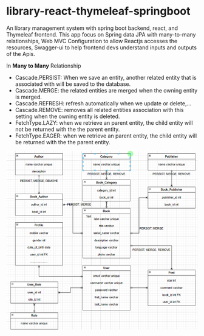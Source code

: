 # library-react-thymeleaf-springboot
An library management system with spring boot backend, react, and Thymeleaf frontend. This app focus on Spring data JPA with many-to-many relationships, Web MVC Configuration to allow Reactjs accesses the resources, Swagger-ui to help frontend devs understand inputs and outputs of the Apis.

In **Many to Many** Relationship
- Cascade.PERSIST: When we save an entity, another related entity that is associated with will be saved to the database.
- Cascade.MERGE: the related entities are merged when the owning entity is merged.
- Cascade.REFRESH: refresh automatically when we update or delete,...
- Cascade.REMOVE: removes all related entities association with this setting when the owning entity is deleted.
- FetchType.LAZY: when we retrieve an parent entity, the child entity will not be returned with the the parent entity.
- FetchType.EAGER: when we retrieve an parent entity, the child entity will be returned with the the parent entity.

![Screenshot](book-photos/entity.PNG)

